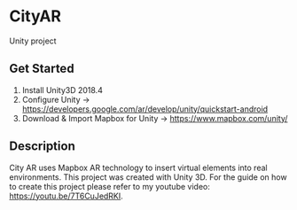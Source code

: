 # CityAR 
Unity project 

## Get Started
1. Install Unity3D 2018.4
2. Configure Unity -> https://developers.google.com/ar/develop/unity/quickstart-android
3. Download & Import Mapbox for Unity -> https://www.mapbox.com/unity/


## Description 

City AR uses Mapbox AR technology to insert virtual elements into real environments.
This project was created with Unity 3D.
For the guide on how to create this project please refer to my youtube video: https://youtu.be/7T6CuJedRKI.


